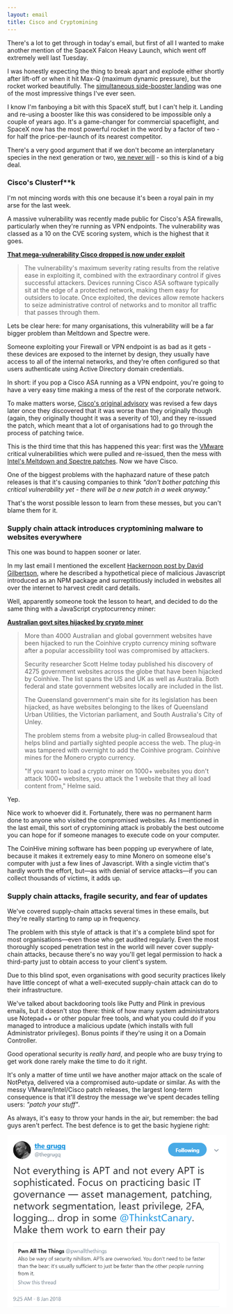 ```yaml
---
layout: email
title: Cisco and Cryptomining
---
```


There's a lot to get through in today's email, but first of all I wanted to make another mention of the SpaceX Falcon Heavy Launch, which went off extremely well last Tuesday. 

I was honestly expecting the thing to break apart and explode either shortly after lift-off or when it hit Max-Q (maximum dynamic pressure), but the rocket worked beautifully. The [simultaneous side-booster landing](https://www.youtube.com/watch?v=u0-pfzKbh2k) was one of the most impressive things I've ever seen.

I know I'm fanboying a bit with this SpaceX stuff, but I can't help it. Landing and re-using a booster like this was considered to be impossible only a couple of years ago. It's a game-changer for commercial spaceflight, and SpaceX now has the most powerful rocket in the word by a factor of two - for half the price-per-launch of its nearest competitor.

There's a very good argument that if we don't become an interplanetary species in the next generation or two, [we never will](https://waitbutwhy.com/2014/05/fermi-paradox.html) - so this is kind of a big deal.


### Cisco's Clusterf**k

I'm not mincing words with this one because it's been a royal pain in my arse for the last week.

A massive vulnerability was recently made public for Cisco's ASA firewalls, particularly when they're running as VPN endpoints. The vulnerability was classed as a 10 on the CVE scoring system, which is the highest that it goes.

[**That mega-vulnerability Cisco dropped is now under exploit**](https://arstechnica.com/information-technology/2018/02/that-mega-vulnerability-cisco-dropped-is-now-under-exploit/)

>The vulnerability's maximum severity rating results from the relative ease in exploiting it, combined with the extraordinary control if gives successful attackers. Devices running Cisco ASA software typically sit at the edge of a protected network, making them easy for outsiders to locate. Once exploited, the devices allow remote hackers to seize administrative control of networks and to monitor all traffic that passes through them.

Lets be clear here: for many organisations, this vulnerability will be a far bigger problem than Meltdown and Spectre were. 

Someone exploiting your Firewall or VPN endpoint is as bad as it gets - these devices are exposed to the internet by design, they usually have access to all of the internal networks, and they're often configured so that users authenticate using Active Directory domain credentials. 

In short: if you pop a Cisco ASA running as a VPN endpoint, you're going to have a very easy time making a mess of the rest of the corporate network.

To make matters worse, [Cisco's original advisory](https://tools.cisco.com/security/center/content/CiscoSecurityAdvisory/cisco-sa-20180129-asa1) was revised a few days later once they discovered that it was worse than they originally though (again, they originally thought it was a severity of 10), and they re-issued the patch, which meant that a lot of organisations had to go through the process of patching twice.

This is the third time that this has happened this year: first was the [VMware](https://www.theregister.co.uk/2016/02/14/vmware_re_issues_patch/) critical vulnerabilities which were pulled and re-issued, then the mess with [Intel's Meltdown and Spectre patches](http://nordic.businessinsider.com/intel-working-on-a-new-fix-for-the-spectre-meltdown-attacks-2018-1?r=US&IR=T). Now we have Cisco.

One of the biggest problems with the haphazard nature of these patch releases is that it's causing companies to think *"don't bother patching this critical vulnerability yet - there will be a new patch in a week anyway."* 

That's the worst possible lesson to learn from these messes, but you can't blame them for it.


### Supply chain attack introduces cryptomining malware to websites everywhere

This one was bound to happen sooner or later. 

In my last email I mentioned the excellent [Hackernoon post by David Gilbertson](https://hackernoon.com/im-harvesting-credit-card-numbers-and-passwords-from-your-site-here-s-how-9a8cb347c5b5), where he described a hypothetical piece of malicious Javascript introduced as an NPM package and surreptitiously included in websites all over the internet to harvest credit card details.

Well, apparently someone took the lesson to heart, and decided to do the same thing with a JavaScript cryptocurrency miner:

[**Australian govt sites hijacked by crypto miner**](https://www.itnews.com.au/news/australian-govt-sites-hijacked-by-crypto-miner-484951)

>More than 4000 Australian and global government websites have been hijacked to run the Coinhive crypto currency mining software after a popular accessibility tool was compromised by attackers. 
>
>Security researcher Scott Helme today published his discovery of 4275 government websites across the globe that have been hijacked by Coinhive. The list spans the US and UK as well as Australia. Both federal and state government websites locally are included in the list.
>
>The Queensland government's main site for its legislation has been hijacked, as have websites belonging to the likes of Queensland Urban Utilities, the Victorian parliament, and South Australia's City of Unley.
>
>The problem stems from a website plug-in called Browsealoud that helps blind and partially sighted people access the web. The plug-in was tampered with overnight to add the Coinhive program. Coinhive mines for the Monero crypto currency. 
>
>"If you want to load a crypto miner on 1000+ websites you don't attack 1000+ websites, you attack the 1 website that they all load content from," Helme said.


Yep. 

Nice work to whoever did it. Fortunately, there was no permanent harm done to anyone who visited the compromised websites. As I mentioned in the last email, this sort of cryptomining attack is probably the best outcome you can hope for if someone manages to execute code on your computer. 

The CoinHive mining software has been popping up everywhere of late, because it makes it extremely easy to mine Monero on someone else's computer with just a few lines of Javascript. With a single victim that's hardly worth the effort, but—as with denial of service attacks—if you can collect thousands of victims, it adds up.


### Supply chain attacks, fragile security, and fear of updates

We've covered supply-chain attacks several times in these emails, but they're really starting to ramp up in frequency. 

The problem with this style of attack is that it's a complete blind spot for most organisations—even those who get audited regularly. Even the most thoroughly scoped penetration test in the world will never cover supply-chain attacks, because there's no way you'll get legal permission to hack a third-party just to obtain access to your client's system.

Due to this blind spot, even organisations with good security practices likely have little concept of what a well-executed supply-chain attack can do to their infrastructure.

We've talked about backdooring  tools like Putty and Plink in previous emails, but it doesn't stop there: think of how many system administrators use Notepad++ or other popular free tools, and what you could do if you managed to introduce a malicious update (which installs with full Administrator privileges). Bonus points if they're using it on a Domain Controller.

Good operational security is _really hard_, and people who are busy trying to get work done rarely make the time to do it right.

It's only a matter of time until we have another major attack on the scale of NotPetya, delivered via a compromised auto-update or similar. As with the messy VMware/Intel/Cisco patch releases, the largest long-term consequence is that it'll destroy the message we've spent decades telling users: _"patch your stuff"_.

As always, it's easy to throw your hands in the air, but remember: the bad guys aren't perfect. The best defence is to get the basic hygiene right:

![thegrugq hygeine](/images/grugq-not-everything-is-APT.png)